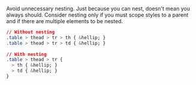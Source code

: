 Avoid unnecessary nesting. Just because you can nest, doesn't mean you always should. Consider nesting only if you must scope styles to a parent and if there are multiple elements to be nested.

```css
// Without nesting
.table > thead > tr > th { &hellip; }
.table > thead > tr > td { &hellip; }
 
// With nesting
.table > thead > tr {
  > th { &hellip; }
  > td { &hellip; }
}
```